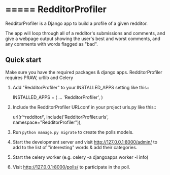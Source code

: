 =====
RedditorProfiler
=====

RedditorProfiler is a Django app to build a profile of a given redditor.

The app will loop through all of a redditor's submissions and comments, and give a webpage output
showing the user's best and worst comments, and any comments with words flagged as "bad".

Quick start
-----------

Make sure you have the required packages & django apps. RedditorProfiler requires PRAW, urllib and Celery

1. Add "RedditorProfiler" to your INSTALLED_APPS setting like this::

    INSTALLED_APPS = (
        ...
        'RedditorProfiler',
    )

2. Include the RedditorProfiler URLconf in your project urls.py like this::

    url(r'^redditor/', include('RedditorProfiler.urls', namespace="RedditorProfiler")),

3. Run `python manage.py migrate` to create the polls models.

4. Start the development server and visit http://127.0.0.1:8000/admin/
   to add to the list of "interesting" words & add their categories.
   
5. Start the celery worker (e.g. celery -a djangoapps worker -l info)

6. Visit http://127.0.0.1:8000/polls/ to participate in the poll.
